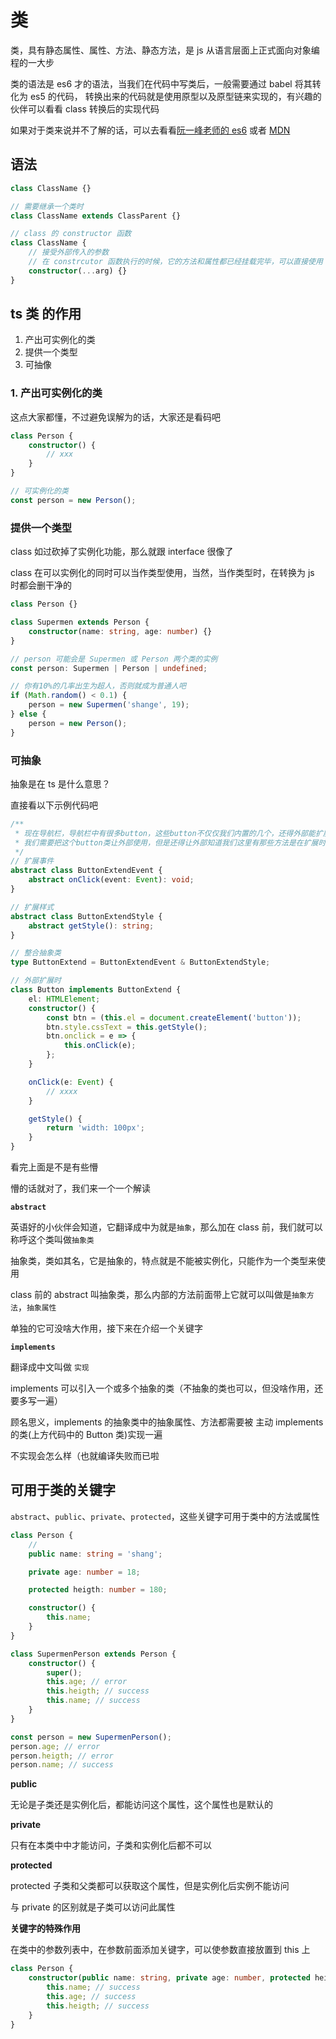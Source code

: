 # 类

类，具有静态属性、属性、方法、静态方法，是 js 从语言层面上正式面向对象编程的一大步

类的语法是 es6 才的语法，当我们在代码中写类后，一般需要通过 babel 将其转化为 es5 的代码，
转换出来的代码就是使用原型以及原型链来实现的，有兴趣的伙伴可以看看 class 转换后的实现代码

如果对于类来说并不了解的话，可以去看看[阮一峰老师的 es6](https://es6.ruanyifeng.com/) 或者 [MDN](https://developer.mozilla.org/zh-CN/docs/Web/JavaScript/Reference/Classes)

## 语法

```ts
class ClassName {}

// 需要继承一个类时
class ClassName extends ClassParent {}

// class 的 constructor 函数
class ClassName {
    // 接受外部传入的参数
    // 在 constrcutor 函数执行的时候，它的方法和属性都已经挂载完毕，可以直接使用
    constructor(...arg) {}
}
```

## ts 类 的作用

1. 产出可实例化的类
2. 提供一个类型
3. 可抽像

### 1. 产出可实例化的类

这点大家都懂，不过避免误解为的话，大家还是看码吧

```ts
class Person {
    constructor() {
        // xxx
    }
}

// 可实例化的类
const person = new Person();
```

### 提供一个类型

class 如过砍掉了实例化功能，那么就跟 interface 很像了

class 在可以实例化的同时可以当作类型使用，当然，当作类型时，在转换为 js 时都会删干净的

```ts
class Person {}

class Supermen extends Person {
    constructor(name: string, age: number) {}
}

// person 可能会是 Supermen 或 Person 两个类的实例
const person: Supermen | Person | undefined;

// 你有10%的几率出生为超人，否则就成为普通人吧
if (Math.random() < 0.1) {
    person = new Supermen('shange', 19);
} else {
    person = new Person();
}
```

### 可抽象

抽象是在 ts 是什么意思？

直接看以下示例代码吧

```ts
/**
 * 现在导航栏，导航栏中有很多button，这些button不仅仅我们内置的几个，还得外部能扩展
 * 我们需要把这个button类让外部使用，但是还得让外部知道我们这里有那些方法是在扩展时是自己必须要实现的
 */
// 扩展事件
abstract class ButtonExtendEvent {
    abstract onClick(event: Event): void;
}

// 扩展样式
abstract class ButtonExtendStyle {
    abstract getStyle(): string;
}

// 整合抽象类
type ButtonExtend = ButtonExtendEvent & ButtonExtendStyle;

// 外部扩展时
class Button implements ButtonExtend {
    el: HTMLElement;
    constructor() {
        const btn = (this.el = document.createElement('button'));
        btn.style.cssText = this.getStyle();
        btn.onclick = e => {
            this.onClick(e);
        };
    }

    onClick(e: Event) {
        // xxxx
    }

    getStyle() {
        return 'width: 100px';
    }
}
```

看完上面是不是有些懵

懵的话就对了，我们来一个一个解读

**`abstract`**

英语好的小伙伴会知道，它翻译成中为就是`抽象`，那么加在 class 前，我们就可以称呼这个类叫做`抽象类`

抽象类，类如其名，它是抽象的，特点就是不能被实例化，只能作为一个类型来使用

class 前的 abstract 叫抽象类，那么内部的方法前面带上它就可以叫做是`抽象方法`，`抽象属性`

单独的它可没啥大作用，接下来在介绍一个关键字

**`implements`**

翻译成中文叫做 `实现`

implements 可以引入一个或多个抽象的类（不抽象的类也可以，但没啥作用，还要多写一遍）

顾名思义，implements 的抽象类中的抽象属性、方法都需要被 主动 implements 的类(上方代码中的 Button 类)实现一遍

不实现会怎么样（也就编译失败而已啦

## 可用于类的关键字

`abstract`、`public`、`private`、`protected`，这些关键字可用于类中的方法或属性

```ts
class Person {
    //
    public name: string = 'shang';

    private age: number = 18;

    protected heigth: number = 180;

    constructor() {
        this.name;
    }
}

class SupermenPerson extends Person {
    constructor() {
        super();
        this.age; // error
        this.heigth; // success
        this.name; // success
    }
}

const person = new SupermenPerson();
person.age; // error
person.heigth; // error
person.name; // success
```

**public**

无论是子类还是实例化后，都能访问这个属性，这个属性也是默认的

**private**

只有在本类中中才能访问，子类和实例化后都不可以

**protected**

protected 子类和父类都可以获取这个属性，但是实例化后实例不能访问

与 private 的区别就是子类可以访问此属性

**关键字的特殊作用**

在类中的参数列表中，在参数前面添加关键字，可以使参数直接放置到 this 上

```ts
class Person {
    constructor(public name: string, private age: number, protected heigth: number) {
        this.name; // success
        this.age; // success
        this.heigth; // success
    }
}
```
